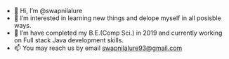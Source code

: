 - 👋 Hi, I’m @swapnilalure
- 👀 I’m interested in learning new things and delope myself in all posisble ways.
- 🌱 I’m have completed my B.E.(Comp Sci.) in 2019 and currently working on Full stack Java development skills.
- 📫 You may reach us by email swapnilalure93@gmail.com

<!---
swapnilalure/swapnilalure is a ✨ special ✨ repository because its `README.md` (this file) appears on your GitHub profile.
You can click the Preview link to take a look at your changes.
--->
